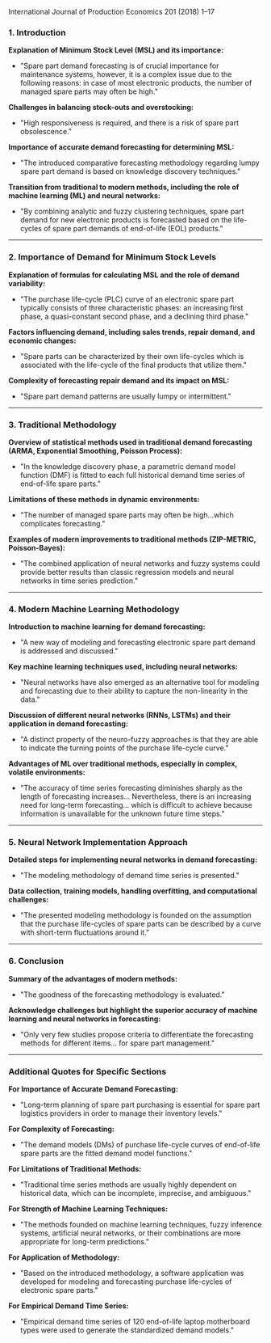International Journal of Production Economics 201 (2018) 1–17

### 1. Introduction

**Explanation of Minimum Stock Level (MSL) and its importance:**

- "Spare part demand forecasting is of crucial importance for maintenance systems, however, it is a complex issue due to the following reasons: in case of most electronic products, the number of managed spare parts may often be high."

**Challenges in balancing stock-outs and overstocking:**

- "High responsiveness is required, and there is a risk of spare part obsolescence."

**Importance of accurate demand forecasting for determining MSL:**

- "The introduced comparative forecasting methodology regarding lumpy spare part demand is based on knowledge discovery techniques."

**Transition from traditional to modern methods, including the role of machine learning (ML) and neural networks:**

- "By combining analytic and fuzzy clustering techniques, spare part demand for new electronic products is forecasted based on the life-cycles of spare part demands of end-of-life (EOL) products."

---

### 2. Importance of Demand for Minimum Stock Levels

**Explanation of formulas for calculating MSL and the role of demand variability:**

- "The purchase life-cycle (PLC) curve of an electronic spare part typically consists of three characteristic phases: an increasing first phase, a quasi-constant second phase, and a declining third phase."

**Factors influencing demand, including sales trends, repair demand, and economic changes:**

- "Spare parts can be characterized by their own life-cycles which is associated with the life-cycle of the final products that utilize them."

**Complexity of forecasting repair demand and its impact on MSL:**

- "Spare part demand patterns are usually lumpy or intermittent."

---

### 3. Traditional Methodology

**Overview of statistical methods used in traditional demand forecasting (ARMA, Exponential Smoothing, Poisson Process):**

- "In the knowledge discovery phase, a parametric demand model function (DMF) is fitted to each full historical demand time series of end-of-life spare parts."

**Limitations of these methods in dynamic environments:**

- "The number of managed spare parts may often be high...which complicates forecasting."

**Examples of modern improvements to traditional methods (ZIP-METRIC, Poisson-Bayes):**

- "The combined application of neural networks and fuzzy systems could provide better results than classic regression models and neural networks in time series prediction."

---

### 4. Modern Machine Learning Methodology

**Introduction to machine learning for demand forecasting:**

- "A new way of modeling and forecasting electronic spare part demand is addressed and discussed."

**Key machine learning techniques used, including neural networks:**

- "Neural networks have also emerged as an alternative tool for modeling and forecasting due to their ability to capture the non-linearity in the data."

**Discussion of different neural networks (RNNs, LSTMs) and their application in demand forecasting:**

- "A distinct property of the neuro-fuzzy approaches is that they are able to indicate the turning points of the purchase life-cycle curve."

**Advantages of ML over traditional methods, especially in complex, volatile environments:**

- "The accuracy of time series forecasting diminishes sharply as the length of forecasting increases... Nevertheless, there is an increasing need for long-term forecasting... which is difficult to achieve because information is unavailable for the unknown future time steps."

---

### 5. Neural Network Implementation Approach

**Detailed steps for implementing neural networks in demand forecasting:**

- "The modeling methodology of demand time series is presented."

**Data collection, training models, handling overfitting, and computational challenges:**

- "The presented modeling methodology is founded on the assumption that the purchase life-cycles of spare parts can be described by a curve with short-term fluctuations around it."

---

### 6. Conclusion

**Summary of the advantages of modern methods:**

- "The goodness of the forecasting methodology is evaluated."

**Acknowledge challenges but highlight the superior accuracy of machine learning and neural networks in forecasting:**

- "Only very few studies propose criteria to differentiate the forecasting methods for different items... for spare part management."

---

### Additional Quotes for Specific Sections

**For Importance of Accurate Demand Forecasting:**

- "Long-term planning of spare part purchasing is essential for spare part logistics providers in order to manage their inventory levels."

**For Complexity of Forecasting:**

- "The demand models (DMs) of purchase life-cycle curves of end-of-life spare parts are the fitted demand model functions."

**For Limitations of Traditional Methods:**

- "Traditional time series methods are usually highly dependent on historical data, which can be incomplete, imprecise, and ambiguous."

**For Strength of Machine Learning Techniques:**

- "The methods founded on machine learning techniques, fuzzy inference systems, artificial neural networks, or their combinations are more appropriate for long-term predictions."

**For Application of Methodology:**

- "Based on the introduced methodology, a software application was developed for modeling and forecasting purchase life-cycles of electronic spare parts."

**For Empirical Demand Time Series:**

- "Empirical demand time series of 120 end-of-life laptop motherboard types were used to generate the standardized demand models."